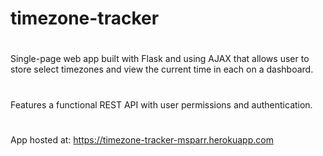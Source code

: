 # timezone-tracker
#
Single-page web app built with Flask and using AJAX that allows user to store select timezones and view the current time in each on a dashboard.
#
Features a functional REST API with user permissions and authentication.
#
App hosted at: 
https://timezone-tracker-msparr.herokuapp.com
